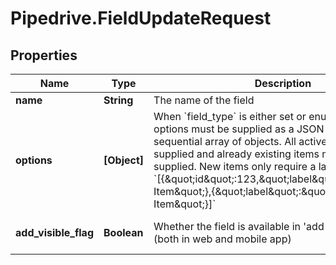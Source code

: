 # Pipedrive.FieldUpdateRequest

## Properties

Name | Type | Description | Notes
------------ | ------------- | ------------- | -------------
**name** | **String** | The name of the field | [optional] 
**options** | **[Object]** | When &#x60;field_type&#x60; is either set or enum, possible options must be supplied as a JSON-encoded sequential array of objects. All active items must be supplied and already existing items must have their ID supplied. New items only require a label. Example: &#x60;[{\&quot;id\&quot;:123,\&quot;label\&quot;:\&quot;Existing Item\&quot;},{\&quot;label\&quot;:\&quot;New Item\&quot;}]&#x60; | [optional] 
**add_visible_flag** | **Boolean** | Whether the field is available in &#39;add new&#39; modal or not (both in web and mobile app) | [optional] [default to true]


